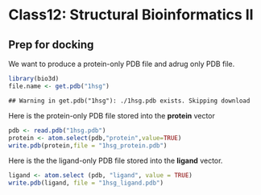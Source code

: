 Class12: Structural Bioinformatics II
================

## Prep for docking

We want to produce a protein-only PDB file and adrug only PDB file.

``` r
library(bio3d)
file.name <- get.pdb("1hsg")
```

    ## Warning in get.pdb("1hsg"): ./1hsg.pdb exists. Skipping download

Here is the protein-only PDB file stored into the **protein** vector

``` r
pdb <- read.pdb("1hsg.pdb")
protein <- atom.select(pdb,"protein",value=TRUE)
write.pdb(protein,file = "1hsg_protein.pdb")
```

Here is the the ligand-only PDB file stored into the **ligand** vector.

``` r
ligand <- atom.select (pdb, "ligand", value = TRUE)
write.pdb(ligand, file = "1hsg_ligand.pdb")
```
